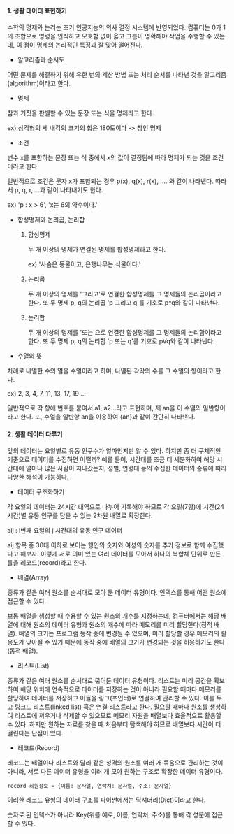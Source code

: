 #### 1. 생활 데이터 표현하기



수학의 명제와 논리는 초기 인공지능의 의사 결정 시스템에 반영되었다. 컴퓨터는 0과 1의 조합으로 명령을 인식하고 모호함 없이 옳고 그름이 명확해야 작업을 수행할 수 있는데, 이 점이 명제의 논리적인 특징과 잘 맞아 떨어진다. 

- 알고리즘과 순서도

어떤 문제를 해결하기 위해 유한 번의 계산 방법 또는 처리 순서를 나타낸 것을 알고리즘(algorithm)이라고 한다.

-  명제

참과 거짓을 판별할 수 있는 문장 또는 식을 명제라고 한다.

ex) 삼각형의 세 내각의 크기의 합은 180도이다 -> 참인 명제

- 조건

변수 x를 포함하는 문장 또는 식 중에서 x의 값이 결정됨에 따라 명제가 되는 것을 조건이라고 한다.

일반적으로 조건은 문자 x가 포함되는 경우 p(x), q(x), r(x), .... 와 같이 나타낸다. 따라서 p, q, r, ...과 같이 나타내기도 한다. 

ex) 'p : x > 6', 'x는 6의 약수이다.'

- 합성명제와 논리곱, 논리합

  1. 합성명제

     두 개 이상의 명제가 연결된 명제를 합성명제라고 한다.

     ex) '사슴은 동물이고, 은행나무는 식물이다.'

  2. 논리곱

     두 개 이상의 명제를 '그리고'로 연결한 합성명제를 그 명제들의 논리곱이라고 한다. 또 두 명제 p, q의 논리곱 'p 그리고 q'를 기호로 p^q와 같이 나타낸다.

  3. 논리합

     두 개 이상의 명제를 '또는'으로 연결한 합성명제를 그 명제들의 논리합이라고 한다. 또 두 명제 p, q의 논리합 'p 또는 q'를 기호로 pVq와 같이 나타낸다.

- 수열의 뜻

차례로 나열한 수의 열을 수열이라고 하며, 나열된 각각의 수를 그 수열의 항이라고 한다.

ex) 2, 3, 4, 7, 11, 13, 17, 19 ...

일반적으로 각 항에 번호를 붙여서 a1, a2...라고 표현하며, 제 an을 이 수열의 일반항이라고 한다. 또, 수열을 일반항 an을 이용하여 {an}과 같이 간단히 나타낸다.



#### 2. 생활 데이터 다루기



앞의 데이터는 요일별로 유동 인구수가 얼마인지만 알 수 있다. 하지만 좀 더 구체적인 기준으로 데이터를 수집하면 어떨까? 예를 들어, 시간대를 조금 더 세분화하여 해당 시간대에 얼마나 많은 사람이 지나갔는지, 성별, 연령대 등의 수집한 데이터의 종류에 따라 다양한 해석이 가능하다.



- 데이터 구조화하기

각 요일의 데이터는 24시간 대역으로 나누어 기록해야 하므로 각 요일(7항)에 시간(24시간)별 유동 인구를 담을 수 있는 2차원 배열로 확장한다.

aij : i번째 요일의 j 시간대의 유동 인구 데이터

aij 항목 중 30대 이하로 보이는 행인의 숫자와 여성의 숫자를 추가 정보로 함께 수집했다고 해보자. 이렇게 서로 의미 있는 여러 데이터를 모아서 하나의 복합체 단위로 만든 틀을 레코드(record)라고 한다.



- 배열(Array)

종류가 같은 여러 원소를 순서대로 모아 둔 데이터 유형이다. 인덱스를 통해 어떤 원소에 접근할 수 있다. 

보통 배열을 생성할 때 수용할 수 있는 원소의 개수를 지정하는데, 컴퓨터에서는 해당 배열에 대해 원소의 데이터 유형과 원소의 개수에 따라 메모리를 미리 할당한다(정적 배열). 배열의 크기는 프로그램 동작 중에 변경될 수 있으며, 미리 할당할 경우 메모리의 활용도가 낮아질 수 있기 때문에 동작 중에 배열의 크기가 변경되는 것을 허용하기도 한다(동적 배열).



- 리스트(List)

종류가 같은 여러 원소를 순서대로 묶어둔 데이터 유형이다. 리스트는 미리 공간을 확보하여 해당 위치에 연속적으로 데이터를 저장하는 것이 아니라 필요할 때마다 메모리를 할당하여 데이터를 저장하고 이들을 링크(포인터)로 연결하여 관리할 수 있다. 이를 두고 링크드 리스트(linked list) 혹은 연결 리스트라고 한다. 필요할 때마다 원소를 생성하여 리스트에 끼우거나 삭제할 수 있으므로 메모리 자원을 배열보다 효율적으로 활용할 수 있다. 하지만 원하는 자료를 찾을 때 처음부터 탐색해야 하므로 배열보다 시간이 더 걸린다는 단점이 있다.



- 레코드(Record)

레코드는 배열이나 리스트와 달리 같은 성격의 원소를 여러 개 묶음으로 관리하는 것이 아니라, 서로 다른 데이터 유형을 여러 개 모아 원하는 구조로 확장한 데이터 유형이다.

```
record 회원정보 = {이름: 문자열, 연락처: 문자열, 주소: 문자열}
```

이러한 레코드 유형의 데이터 구조를 파이썬에서는 딕셔너리(Dict)이라고 한다.

숫자로 된 인덱스가 아니라 Key(위를 예로, 이름, 연락처, 주소)를 통해 각 성분에 접근할 수 있다.